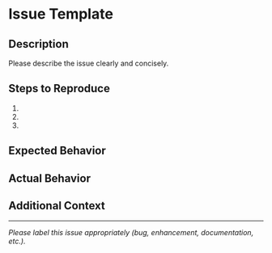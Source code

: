 # Issue Template

## Description

Please describe the issue clearly and concisely.

## Steps to Reproduce
1. 
2. 
3. 

## Expected Behavior

## Actual Behavior

## Additional Context

---
*Please label this issue appropriately (bug, enhancement, documentation, etc.).*

